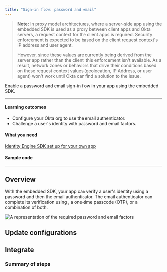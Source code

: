 ```yaml
---
title: "Sign-in flow: password and email"
---
```


<ApiLifecycle access="ie" />

> **Note:** In proxy model architectures, where a server-side app using the embedded SDK is used as a proxy between client apps and Okta servers, a request context for the client apps is required. Security enforcement is expected to be based on the client request context's IP address and user agent.
>
>However, since these values are currently being derived from the server app rather than the client, this enforcement isn't available. As a result, network zones or behaviors that drive their conditions based on these request context values (geolocation, IP Address, or user agent) won't work until Okta can find a solution to the issue.

Enable a password and email sign-in flow in your app using the embedded SDK.

<StackSnippet snippet="pwdoptionalusecase" inline />

---

#### Learning outcomes

* Configure your Okta org to use the email authenticator.
* Challenge a user's identity with password and email factors.

#### What you need

[Identity Engine SDK set up for your own app](/docs/guides/oie-embedded-common-download-setup-app/)

#### Sample code

<StackSnippet snippet="samplecode" />

---

## Overview

With the embedded SDK, your app can verify a user's identity using a password and then the email authenticator. The email authenticator can complete its verification using <StackSnippet snippet="magiclinksoverviewlink" inline />, a one-time passcode (OTP), or a combination of both.

<div class="half">

![A representation of the required password and email factors](/img/oie-embedded-sdk/factor-password-email.png)

</div>

## Update configurations

<StackSnippet snippet="updateconfigurations" />

## Integrate

### Summary of steps

<StackSnippet snippet="summaryofsteps" />

<StackSnippet snippet="integrationsteps" />
